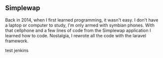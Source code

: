 ## Simplewap 

Back in 2014, when I first learned programming, it wasn't easy.
I don't have a laptop or computer to study, I'm only armed with symbian phones.
With that cellphone and a few lines of code from the Simplewap application I learned how to code.
Nostalgia, I rewrote all the code with the laravel framework.

test jenkins
